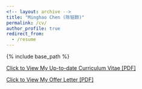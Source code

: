 ```yaml
---
<!-- layout: archive -->
title: "Minghao Chen (陈铭颢)"
permalink: /cv/
author_profile: true
redirect_from:
  - /resume
---
```


{% include base_path %}

[Click to View My Up-to-date Curriculum Vitae [PDF]](http://goatman1.github.io/files/Minghao-Chen-CV-2020.pdf)

[Click to View My Offer Letter [PDF]](http://goatman1.github.io/files/OfferCollection-M.Chen.pdf)

<!-- <embed src="http://goatman1.github.io/files/Minghao-Chen-CV-2020.pdf" width="650" height="1800" type='application/pdf'> -->

<!-- <embed src="http://goatman1.github.io/files/OfferCollection-M.Chen.pdf" width="650" height="1800" type='application/pdf'> -->
